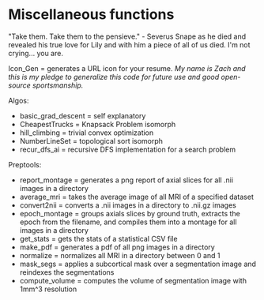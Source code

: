 # Miscellaneous functions

"Take them. Take them to the pensieve." - Severus Snape as he died and revealed his true love for Lily and with him a piece of all of us died. I'm not crying... you are. 

Icon_Gen = generates a URL icon for your resume. *My name is Zach and this is my pledge to generalize this code for future use and good open-source sportsmanship.* 

Algos:
- basic_grad_descent = self explanatory
- CheapestTrucks = Knapsack Problem isomorph
- hill_climbing = trivial convex optimization
- NumberLineSet = topological sort isomorph
- recur_dfs_ai = recursive DFS implementation for a search problem 

Preptools:
- report_montage = generates a png report of axial slices for all .nii images in a directory
- average_mri = takes the average image of all MRI of a specified dataset
- convert2nii = converts a .nii images in a directory to .nii.gz images
- epoch_montage = groups axials slices by ground truth, extracts the epoch from the filename, and compiles them into a montage for all images in a directory
- get_stats = gets the stats of a statistical CSV file
- make_pdf = generates a pdf of all png images in a directory 
- normalize = normalizes all MRI in a directory between 0 and 1
- mask_segs = applies a subcortical mask over a segmentation image and reindexes the segmentations
- compute_volume = computes the volume of segmentation image with 1mm^3 resolution 

